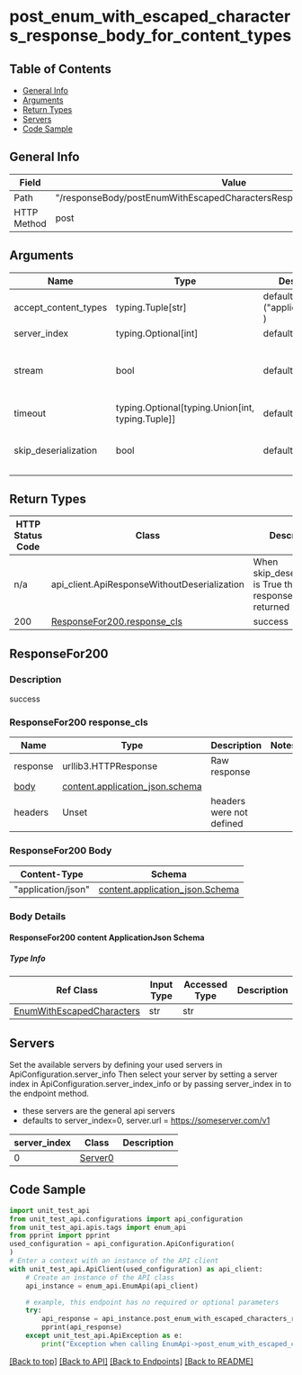 <a name="postenumwithescapedcharactersresponsebodyforcontenttypes"></a>
# **post_enum_with_escaped_characters_response_body_for_content_types**

## Table of Contents
- [General Info](#general-info)
- [Arguments](#arguments)
- [Return Types](#return-types)
- [Servers](#servers)
- [Code Sample](#code-sample)

## General Info
| Field | Value |
| ----- | ----- |
| Path | "/responseBody/postEnumWithEscapedCharactersResponseBodyForContentTypes" |
| HTTP Method | post |

## Arguments

Name | Type | Description  | Notes
------------- | ------------- | ------------- | -------------
accept_content_types | typing.Tuple[str] | default is ("application/json", ) | Tells the server the content type(s) that are accepted by the client
server_index | typing.Optional[int] | default is None | Allows one to select a different server
stream | bool | default is False | if True then the response.content will be streamed and loaded from a file like object. When downloading a file, set this to True to force the code to deserialize the content to a FileSchema file
timeout | typing.Optional[typing.Union[int, typing.Tuple]] | default is None | the timeout used by the rest client
skip_deserialization | bool | default is False | when True, headers and body will be unset and an instance of api_client.ApiResponseWithoutDeserialization will be returned

## Return Types

HTTP Status Code | Class | Description
------------- | ------------- | -------------
n/a | api_client.ApiResponseWithoutDeserialization | When skip_deserialization is True this response is returned
200 | [ResponseFor200.response_cls](#responsefor200-response_cls) | success

## ResponseFor200

### Description
success

### ResponseFor200 response_cls
Name | Type | Description  | Notes
------------- | ------------- | ------------- | -------------
response | urllib3.HTTPResponse | Raw response |
[body](#responsefor200-body) | [content.application_json.schema](#responsefor200-content-applicationjson-schema) |  |
headers | Unset | headers were not defined |

### ResponseFor200 Body
Content-Type | Schema
------------ | -------
"application/json" | [content.application_json.Schema](#responsefor200-content-applicationjson-schema)

### Body Details
#### ResponseFor200 content ApplicationJson Schema

##### Type Info
Ref Class | Input Type | Accessed Type | Description
--------- | ---------- | ------------- | ------------
[EnumWithEscapedCharacters](../../../components/schema/enum_with_escaped_characters.md) | str | str |

## Servers

Set the available servers by defining your used servers in ApiConfiguration.server_info
Then select your server by setting a server index in ApiConfiguration.server_index_info or by
passing server_index in to the endpoint method.
- these servers are the general api servers
- defaults to server_index=0, server.url = https://someserver.com/v1

server_index | Class | Description
------------ | ----- | ------------
0 | [Server0](../../../servers/server_0.md) |

## Code Sample

```python
import unit_test_api
from unit_test_api.configurations import api_configuration
from unit_test_api.apis.tags import enum_api
from pprint import pprint
used_configuration = api_configuration.ApiConfiguration(
)
# Enter a context with an instance of the API client
with unit_test_api.ApiClient(used_configuration) as api_client:
    # Create an instance of the API class
    api_instance = enum_api.EnumApi(api_client)

    # example, this endpoint has no required or optional parameters
    try:
        api_response = api_instance.post_enum_with_escaped_characters_response_body_for_content_types()
        pprint(api_response)
    except unit_test_api.ApiException as e:
        print("Exception when calling EnumApi->post_enum_with_escaped_characters_response_body_for_content_types: %s\n" % e)
```

[[Back to top]](#top) [[Back to API]](../enum_api.md) [[Back to Endpoints]](../../../../README.md#Endpoints) [[Back to README]](../../../../README.md)
